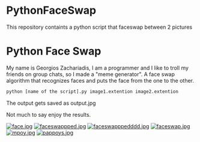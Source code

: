 # PythonFaceSwap
This repository containts a python script that faceswap between 2 pictures


# Python Face Swap 


My name is Georgios Zachariadis, I am a programmer and I like to troll my friends on group chats, so I made a "meme generator". A face swap algorithm that recognizes faces and puts the face from the one to the other.




```sh
python [name of the script].py image1.extention image2.extention  
```

The output gets saved as output.jpg


Not much to say enjoy the results.

[![face.jpg](https://s15.postimg.org/bg1tla9rv/face.jpg)](https://postimg.org/image/4cty5o4c7/)
[![faceswappped.jpg](https://s15.postimg.org/x18qegmuz/faceswappped.jpg)](https://postimg.org/image/fb71tf99z/)
[![faceswapppedddd.jpg](https://s15.postimg.org/a12324p17/faceswapppedddd.jpg)](https://postimg.org/image/b3c9ko7uf/)
[![faceswap.jpg](https://s15.postimg.org/t3lgp201n/faceswap.jpg)](https://postimg.org/image/squ2ivhrr/)
[![mpoy.jpg](https://s17.postimg.org/ft8htj0f3/mpoy.jpg)](https://postimg.org/image/nlz5li6e3/)
[![pappoys.jpg](https://s11.postimg.org/tifa1oq8j/pappoys.jpg)](https://postimg.org/image/xeslxob7z/)
